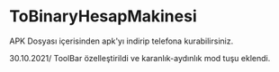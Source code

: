 # ToBinaryHesapMakinesi
APK Dosyası içerisinden apk'yı indirip telefona kurabilirsiniz.

30.10.2021/ ToolBar özelleştirildi ve karanlık-aydınlık mod tuşu eklendi.
